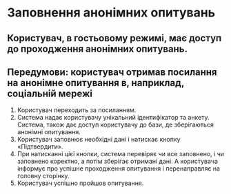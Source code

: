# Заповнення анонімних опитувань

## Користувач, в гостьовому режимі, має доступ до проходження анонімних опитувань.

## Передумови: користувач отримав посилання на анонімне опитування в, наприклад, соціальній мережі

1. Користувач переходить за посиланням.
2. Система надає користувачу унікальний ідентифікатор та анкету. Система, також дає доступ користувачу до бази, де зберігаються анонімні опитування.   
3. Користувач заповнює необхідні дані і натискає кнопку «Підтвердити».   
4. При натисканні цієї кнопки, система перевіряє чи все заповнено, і чи заповнено коректно, а потім зберігає отримані дані. А користувача інформує про успішне проходження опитування і перенаправляє на головну сторінку.    
5. Користувач успішно пройшов опитування.    
